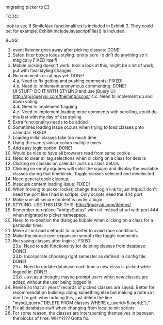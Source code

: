 migrating picker to E3

TODO:

look to see if SimileAjax functionalities is included in Exhibit 3. They could be: for example, Exhibit.includeJavascriptFiles() is included.

BUGS:<br>
1. event listener goes away after picking classes: DONE! <br>
2. Safari filter boxes loses styling: pretty sure I didn't do anything so it magically FIXED itself!  <br>
3. Mobile picking doesn't work: took a look at this, might be a lot of work, put with final styling changes. <br>
4. No comments or ratings yet: DONE! <br>
4.a. Need to fix getting and pushing comments: FIXED! <br>
4.b. Need to implement anonymous commenting: DONE! <br>
UI STUFF: DO IT WITH STYLING and use jQuery UI: http://api.jqueryui.com/theming/icons/
4.c. Need to implement up and down voting.<br>
4.d. Need to implement flagging.<br>
4.e. Need to implement loading more comments with scrolling, could do this last with my day of css styling. <br>
5. Extra functionality needs to be added <br>
6. Sometimes loading issue occurs when trying to load classes onto calendar: FIXED! <br>
7. Loading initial classes take too much time<br>
8. Using the same/similar colors multiple times<br>
9. Add easy login option: DONE!<br>
10. Would be nice to have all browsers read from same cookie<br>
11. Need to clear all tag selections when clicking on a class for details <br>
12. Clicking on classes on calendar pulls up class details <br>
13. Clicking on empty squares will color the square and display the available classes during that timeblock. Toggle classes selected and deselected. <br>
14. Need general code cleanup.<br>
15. Insecure content loading issue: FIXED! <br>
16. When moving to picker locker, change the login link to just https:// don't need the port like I had in scripts. Only scripts need the 444 port.<br>
17. Make sure all secure content is under a login <br>
18. STYLING: USE THIS USE THIS: http://jqueryui.com/demos/  <br>
19. Remember to replace "#httpsStatus" with url instead of url with port 444 when migrated to picker namespace.
20. Need to re-position the dialogue bubble when clicking on a class for a particular time.<br>
21. Move all onLoad methods to importer to avoid race conditions.<br>
22. Make the mouse over expansion smooth like toggle comments <br>
23. Not saving classes after login :(: FIXED! <br>
23.a. Need to add functionality for deleting classes from database: DONE! <br>
23.b. Incorporate choosing right semester as defined in config file: DONE!<br>
23.c. Need to update database each time a new class is picked while logged in: DONE! <br>
23.d. Just as a thought: maybe prompt users when new classes are added without the user being logged in. <br>
24. Revise so that all years' records of picked classes are saved. Better for recommendation building: doing something else but making a note so I don't forget: when adding this, just delete the line "mysql_query("DELETE FROM classes WHERE c_userid=$userid;");"<br>
25. Fix all database stuff when changing from local to mit scripts <br>
26. For some reason, the classes are interspersing themselves in between the blocks of time. WHY???? Gotta fix.<br>

